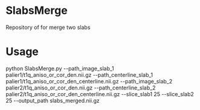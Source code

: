 # SlabsMerge
Repository of for merge two slabs

# Usage


python SlabsMerge.py --path_image_slab_1 palier1/t1q_aniso_or_cor_den.nii.gz --path_centerline_slab_1 palier1/t1q_aniso_or_cor_den_centerline.nii.gz --path_image_slab_2 palier2/t1q_aniso_or_cor_den.nii.gz --path_centerline_slab_2 palier2/t1q_aniso_or_cor_den_centerline.nii.gz --slice_slab1 25 --slice_slab2 25 --output_path slabs_merged.nii.gz

